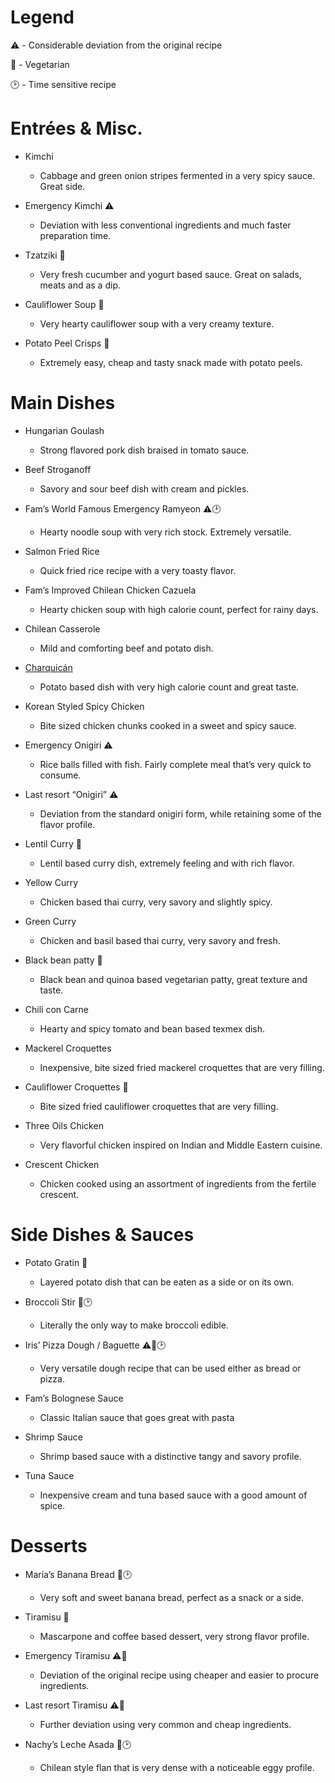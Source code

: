 # Legend
⚠️ - Considerable deviation from the original recipe

🌱 - Vegetarian

🕑 - Time sensitive recipe

# Entrées & Misc.

- Kimchi 
  - Cabbage and green onion stripes fermented in a very spicy sauce. Great side. 

- Emergency Kimchi ⚠️
  - Deviation with less conventional ingredients and much faster preparation time.

- Tzatziki 🌱
  - Very fresh cucumber and yogurt based sauce. Great on salads, meats and as a dip.

- Cauliflower Soup 🌱
  - Very hearty cauliflower soup with a very creamy texture.

- Potato Peel Crisps 🌱
  - Extremely easy, cheap and tasty snack made with potato peels.

# Main Dishes

- Hungarian Goulash
  - Strong flavored pork dish braised in tomato sauce.

- Beef Stroganoff
  - Savory and sour beef dish with cream and pickles.

- Fam’s World Famous Emergency Ramyeon ⚠️🕑
  - Hearty noodle soup with very rich stock. Extremely versatile.

- Salmon Fried Rice
  - Quick fried rice recipe with a very toasty flavor.

- Fam’s Improved Chilean Chicken Cazuela
  - Hearty chicken soup with high calorie count, perfect for rainy days.

- Chilean Casserole
  - Mild and comforting beef and potato dish.

- [Charquicán](charquican/recipe.md)
  - Potato based dish with very high calorie count and great taste.

- Korean Styled Spicy Chicken
  - Bite sized chicken chunks cooked in a sweet and spicy sauce.

- Emergency Onigiri ⚠️
  - Rice balls filled with fish. Fairly complete meal that’s very quick to consume.

- Last resort “Onigiri” ⚠️
  - Deviation from the standard onigiri form, while retaining some of the flavor profile.

- Lentil Curry 🌱
  - Lentil based curry dish, extremely feeling and with rich flavor.

- Yellow Curry
  - Chicken based thai curry, very savory and slightly spicy.

- Green Curry
  - Chicken and basil based thai curry, very savory and fresh.

- Black bean patty 🌱
  - Black bean and quinoa based vegetarian patty, great texture and taste.

- Chili con Carne
  - Hearty and spicy tomato and bean based texmex dish.

- Mackerel Croquettes
  - Inexpensive, bite sized fried mackerel croquettes that are very filling. 

- Cauliflower Croquettes 🌱
  - Bite sized fried cauliflower croquettes that are very filling.

- Three Oils Chicken
  - Very flavorful chicken inspired on Indian and Middle Eastern cuisine.

- Crescent Chicken
  - Chicken cooked using an assortment of ingredients from the fertile crescent.

# Side Dishes & Sauces

- Potato Gratin 🌱
  - Layered potato dish that can be eaten as a side or on its own.

- Broccoli Stir 🌱🕑
  - Literally the only way to make broccoli edible.

- Iris’ Pizza Dough / Baguette ⚠️🌱🕑
  - Very versatile dough recipe that can be used either as bread or pizza.

- Fam’s Bolognese Sauce
  - Classic Italian sauce that goes great with pasta

- Shrimp Sauce
  - Shrimp based sauce with a distinctive tangy and savory profile.

- Tuna Sauce
  - Inexpensive cream and tuna based sauce with a good amount of spice.

# Desserts

- María’s Banana Bread 🌱🕑
  - Very soft and sweet banana bread, perfect as a snack or a side.

- Tiramisu 🌱
  - Mascarpone and coffee based dessert, very strong flavor profile.

- Emergency Tiramisu ⚠️🌱
  - Deviation of the original recipe using cheaper and easier to procure ingredients.

- Last resort Tiramisu ⚠️🌱
  - Further deviation using very common and cheap ingredients.

- Nachy’s Leche Asada 🌱🕑
  - Chilean style flan that is very dense with a noticeable eggy profile.
